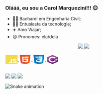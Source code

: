 ### Olááá, eu sou a Carol Marquezini!!! 😊

- 👷‍♀️ Bacharel em Engenharia Civil;
- 👩‍💻 Entusiasta da tecnologia;
- ✈️  Amo Viajar;
- 😄 Pronomes: ela/dela

<div align="center">
  <a href="https://github.com/carolmarquezini">
  <img height="165em" src="https://github-readme-stats.vercel.app/api?username=carolmarquezini&show_icons=true&theme=swift&include_all_commits=true&count_private=true"/>
  <img height="165em" src="https://github-readme-stats.vercel.app/api/top-langs/?username=carolmarquezini&layout=compact&langs_count=7&theme=swift"/>
</div>

<div style="display: inline_block"><br>
  <img align="center" alt="Carol-Js" height="30" width="40" src="https://raw.githubusercontent.com/devicons/devicon/master/icons/javascript/javascript-plain.svg">
  <img align="center" alt="Carol-HTML" height="30" width="40" src="https://raw.githubusercontent.com/devicons/devicon/master/icons/html5/html5-original.svg">
  <img align="center" alt="Carol-CSS" height="30" width="40" src="https://raw.githubusercontent.com/devicons/devicon/master/icons/css3/css3-original.svg">
  <img align="center" alt="Carol-Csharp" height="30" width="40" src="https://raw.githubusercontent.com/devicons/devicon/master/icons/csharp/csharp-original.svg">
 </div>
  
  ##
  <div> 
  <a href = "mailto:c.marquezini15@gmail.com"><img src="https://img.shields.io/badge/Gmail-D14836?style=for-the-badge&logo=gmail&logoColor=white"></a>
  <a href="https://www.linkedin.com/in/carolainemarquezini" target="_blank"><img src="https://img.shields.io/badge/-LinkedIn-%230077B5?style=for-the-badge&logo=linkedin&logoColor=white" target="_blank"></a> 
  <a href="https://www.instagram.com/caamarquezini/" target="_blank"><img src="https://img.shields.io/badge/-Instagram-%23E4405F?style=for-the-badge&logo=instagram&logoColor=white" target="_blank"></a>
  
    
   
  ![Snake animation](https://github.com/carolmarquezini/carolmarquezini/blob/output/github-contribution-grid-snake.svg)
 
</div>

